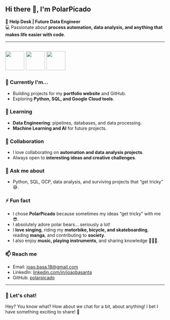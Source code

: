 ## Hi there 👋, I'm PolarPicado

🌟 **Help Desk | Future Data Engineer**  
💻 Passionate about **process automation, data analysis, and anything that makes life easier with code**.  

---
<img src="https://i.imgur.com/gyMdjWn.png" width="60" /> <img src="https://i.imgur.com/gyMdjWn.png" width="60" /> <img src="https://i.imgur.com/gyMdjWn.png" width="60" />
---

### 🔭 Currently I'm...
- Building projects for my **portfolio website** and GitHub.
- Exploring **Python, SQL, and Google Cloud tools**.

### 🌱 Learning
- **Data Engineering**: pipelines, databases, and data processing.
- **Machine Learning and AI** for future projects.

### 👯 Collaboration
- I love collaborating on **automation and data analysis projects**.
- Always open to **interesting ideas and creative challenges**.

### 💬 Ask me about
- Python, SQL, GCP, data analysis, and surviving projects that “get tricky” 😅.

### ⚡ Fun fact
- I chose **PolarPicado** because sometimes my ideas “get tricky” with me 😎.
- I absolutely adore polar bears… seriously a lot!
- I **love singing**, riding my **motorbike, bicycle, and skateboarding**, reading **manga**, and contributing to **society**.  
- I also enjoy **music, playing instruments**, and sharing knowledge 🎸🎹🎤.

### 📫 Reach me
- Email: [joao.basa.18@gmail.com](mailto:joao.basa.18@gmail.com)
- LinkedIn: [linkedin.com/in/joaobasanta](https://www.linkedin.com/in/joaobasanta/)
- GitHub: [polarpicado](https://github.com/polarpicado)

---

### 💌 Let's chat!
Hey? You know what? How about we chat for a bit, about anything! I bet I have something exciting to share! 🚀
